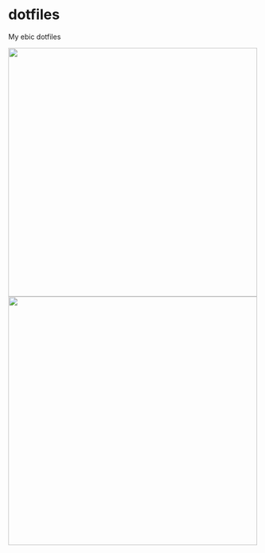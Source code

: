 # dotfiles
My ebic dotfiles

<img src="https://i.ibb.co/9nfpp1H/Screen-Shot-2020-01-09-at-3-51-02-PM.png" height="500"/>

<img src="https://i.ibb.co/52nLmz2/Screen-Shot-2020-01-09-at-6-13-54-PM.png" height="500"/>
